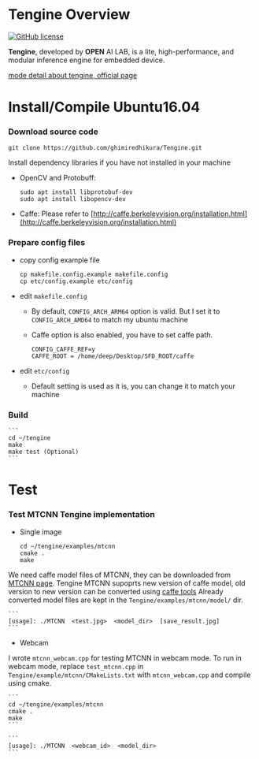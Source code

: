 # Tengine Overview

[![GitHub license](http://OAID.github.io/pics/apache_2.0.svg)](./LICENSE)

**Tengine**, developed by **OPEN** AI LAB, is a lite, high-performance, and modular inference engine for embedded device.

[mode detail about tengine, official page](https://github.com/OAID/Tengine/blob/master/README.md)

# Install/Compile Ubuntu16.04

### Download source code

```
git clone https://github.com/ghimiredhikura/Tengine.git
```

Install dependency libraries if you have not installed in your machine

* OpenCV and Protobuff:

	```
	sudo apt install libprotobuf-dev
	sudo apt install libopencv-dev
	```

* Caffe:
Please refer to [http://caffe.berkeleyvision.org/installation.html](http://caffe.berkeleyvision.org/installation.html)

### Prepare config files
* copy config example file

	```
	cp makefile.config.example makefile.config
	cp etc/config.example etc/config
	```

* edit `makefile.config`
	- By default, `CONFIG_ARCH_ARM64` option is valid. But I set it to `CONFIG_ARCH_AMD64` to match my ubuntu machine
	- Caffe option is also enabled, you have to set caffe path. 
	  
	  ```
	  CONFIG_CAFFE_REF=y
	  CAFFE_ROOT = /home/deep/Desktop/SFD_ROOT/caffe
	  ```

* edit `etc/config`
	- Default setting is used as it is, you can change it to match your machine		   	

### Build

	```
	cd ~/tengine
	make
	make test (Optional)
	```

# Test

### Test MTCNN Tengine implementation

* Single image

	```
	cd ~/tengine/examples/mtcnn
	cmake .
	make
	```

We need caffe model files of MTCNN, they can be downloaded from [MTCNN page](https://github.com/kpzhang93/MTCNN_face_detection_alignment/tree/master/code/codes/MTCNNv1/model).
Tengine MTCNN supoprts new version of caffe model, old version to new version can be converted using [caffe tools](https://github.com/weiliu89/caffe/tree/ssd/tools) 
Already converted model files are kept in the `Tengine/examples/mtcnn/model/` dir. 

	```
	[usage]: ./MTCNN  <test.jpg>  <model_dir>  [save_result.jpg]
	```

* Webcam

I wrote `mtcnn_webcam.cpp` for testing MTCNN in webcam mode. To run in webcam mode, replace `test_mtcnn.cpp` in `Tengine/example/mtcnn/CMakeLists.txt` with `mtcnn_webcam.cpp` and compile using cmake. 

	```
	cd ~/tengine/examples/mtcnn
	cmake .
	make
	```

	```
	[usage]: ./MTCNN  <webcam_id>  <model_dir>
	```